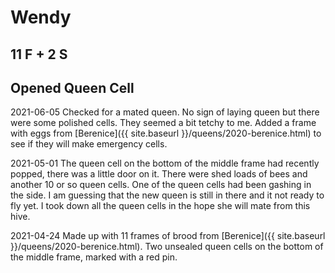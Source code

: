 # Wendy
## 11 F + 2 S
## Opened Queen Cell

2021-06-05 Checked for a mated queen.  No sign of laying queen but there were some polished cells.  They seemed a bit tetchy to me.  Added a frame with eggs from [Berenice]({{ site.baseurl }}/queens/2020-berenice.html) to see if they will make emergency cells.

2021-05-01 The queen cell on the bottom of the middle frame had recently popped, there was a little door on it.  There were shed loads of bees and another 10 or so queen cells.  One of the queen cells had been gashing in the side.  I am guessing that the new queen is still in there and it not ready to fly yet.  I took down all the queen cells in the hope she will mate from this hive.

2021-04-24 Made up with 11 frames of brood from [Berenice]({{ site.baseurl }}/queens/2020-berenice.html).   Two unsealed queen cells on the bottom of the middle frame, marked with a red pin.
